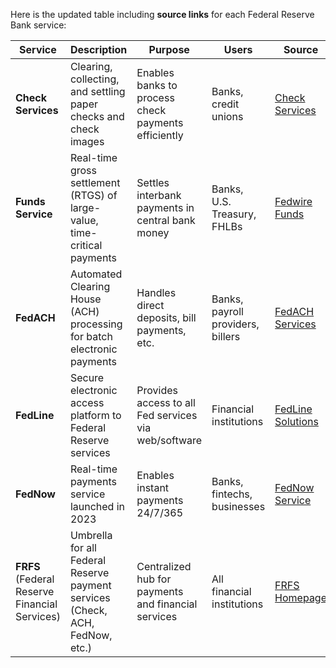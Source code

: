  



Here is the updated table including **source links** for each Federal Reserve Bank service:

| **Service**                                   | **Description**                                                              | **Purpose**                                          | **Users**                         | **Source**                                                                              |
| --------------------------------------------- | ---------------------------------------------------------------------------- | ---------------------------------------------------- | --------------------------------- | --------------------------------------------------------------------------------------- |
| **Check Services**                            | Clearing, collecting, and settling paper checks and check images             | Enables banks to process check payments efficiently  | Banks, credit unions              | [Check Services](https://www.frbservices.org/financial-services/check/index.html)       |
| **Funds Service**                             | Real-time gross settlement (RTGS) of large-value, time-critical payments     | Settles interbank payments in central bank money     | Banks, U.S. Treasury, FHLBs       | [Fedwire Funds](https://www.frbservices.org/financial-services/funds/index.html)        |
| **FedACH**                                    | Automated Clearing House (ACH) processing for batch electronic payments      | Handles direct deposits, bill payments, etc.         | Banks, payroll providers, billers | [FedACH Services](https://www.frbservices.org/financial-services/ach/index.html)        |
| **FedLine**                                   | Secure electronic access platform to Federal Reserve services                | Provides access to all Fed services via web/software | Financial institutions            | [FedLine Solutions](https://www.frbservices.org/resources/fedline-solutions/index.html) |
| **FedNow**                                    | Real-time payments service launched in 2023                                  | Enables instant payments 24/7/365                    | Banks, fintechs, businesses       | [FedNow Service](https://www.frbservices.org/financial-services/fednow/index.html)      |
| **FRFS** (Federal Reserve Financial Services) | Umbrella for all Federal Reserve payment services (Check, ACH, FedNow, etc.) | Centralized hub for payments and financial services  | All financial institutions        | [FRFS Homepage](https://www.frbservices.org/index.html)                                 |

 
